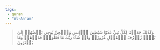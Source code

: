 ```yaml
---
tags: 
 - quran 
 - "Al-An'am"
---
```


> وَكَذَٰلِكَ جَعَلۡنَا لِكُلِّ نَبِيٍّ عَدُوّٗا شَيَٰطِينَ ٱلۡإِنسِ وَٱلۡجِنِّ يُوحِي بَعۡضُهُمۡ إِلَىٰ بَعۡضٖ زُخۡرُفَ ٱلۡقَوۡلِ غُرُورٗاۚ وَلَوۡ شَآءَ رَبُّكَ مَا فَعَلُوهُۖ فَذَرۡهُمۡ وَمَا يَفۡتَرُونَ
